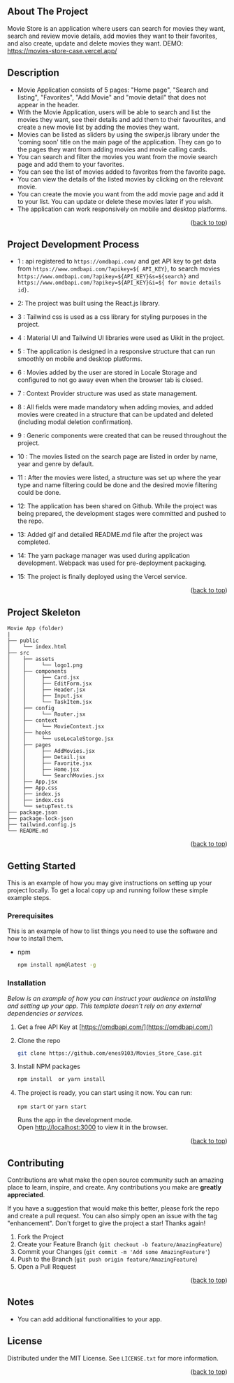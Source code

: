 ## About The Project
Movie Store is an application where users can search for movies they want, search and review movie details, add movies they want to their favorites, and also create, update and delete movies they want.
DEMO: https://movies-store-case.vercel.app/

<!-- DESCRİPTİON -->
## Description
- Movie Application consists of 5 pages: "Home page", "Search and listing", "Favorites", "Add Movie" and "movie detail" that does not appear in the header.
- With the Movie Application, users will be able to search and list the movies they want, see their details and add them to their favourites, and create a new movie list by adding the movies they want.
- Movies can be listed as sliders by using the swiper.js library under the 'coming soon' title on the main page of the application. They can go to the pages they want from adding movies and movie calling cards.
- You can search and filter the movies you want from the movie search page and add them to your favorites.
- You can see the list of movies added to favorites from the favorite page.
- You can view the details of the listed movies by clicking on the relevant movie.
- You can create the movie you want from the add movie page and add it to your list. You can update or delete these movies later if you wish.
- The application can work responsively on mobile and desktop platforms.

<p align="right">(<a href="#top">back to top</a>)</p>

<!-- DEVELOPMENT PROCESS -->
## Project Development Process

- 1 : api registered to `https://omdbapi.com/` and get API key to get data from `https://www.omdbapi.com/?apikey=${ API_KEY}`, to search movies `https://www.omdbapi.com/?apikey=${API_KEY}&s=${search}` and `https://www.omdbapi.com/?apikey=${API_KEY}&i=${ for movie details id}`.

- 2: The project was built using the React.js library.

- 3 : Tailwind css is used as a css library for styling purposes in the project.

- 4 : Material UI and Tailwind UI libraries were used as Uikit in the project.

- 5 : The application is designed in a responsive structure that can run smoothly on mobile and desktop platforms.

- 6 : Movies added by the user are stored in Locale Storage and configured to not go away even when the browser tab is closed.

- 7 : Context Provider structure was used as state management.

- 8 : All fields were made mandatory when adding movies, and added movies were created in a structure that can be updated and deleted (including modal deletion confirmation).

- 9 : Generic components were created that can be reused throughout the project.

- 10 : The movies listed on the search page are listed in order by name, year and genre by default.

- 11 : After the movies were listed, a structure was set up where the year type and name filtering could be done and the desired movie filtering could be done.

- 12: The application has been shared on Github. While the project was being prepared, the development stages were committed and pushed to the repo.

- 13: Added gif and detailed README.md file after the project was completed.

- 14: The yarn package manager was used during application development. Webpack was used for pre-deployment packaging.

- 15: The project is finally deployed using the Vercel service.

<p align="right">(<a href="#top">back to top</a>)</p>

<!-- PROJECT SKELETON -->
## Project Skeleton

```
Movie App (folder)
|
├── public
│    └── index.html
├── src
│    ├── assets
│    │     └── logo1.png
│    ├── components
│    │     ├── Card.jsx
│    │     ├── EditForm.jsx
│    │     ├── Header.jsx
│    │     ├── Input.jsx
│    │     └── TaskItem.jsx
│    ├── config
│    │     └── Router.jsx
│    ├── context
│    │     └── MovieContext.jsx
│    ├── hooks
│    │     └── useLocaleStorge.jsx
│    ├── pages
│    │     ├── AddMovies.jsx
│    │     ├── Detail.jsx
│    │     ├── Favorite.jsx
│    │     ├── Home.jsx
│    │     └── SearchMovies.jsx
│    ├── App.jsx
│    ├── App.css
│    ├── index.js
│    ├── index.css
│    └── setupTest.ts
├── package.json
├── package-lock-json
├── tailwind.config.js
└── README.md
```
<p align="right">(<a href="#top">back to top</a>)</p>

<!-- GETTING STARTED -->
## Getting Started

This is an example of how you may give instructions on setting up your project locally.
To get a local copy up and running follow these simple example steps.

### Prerequisites

This is an example of how to list things you need to use the software and how to install them.
* npm
  ```sh
  npm install npm@latest -g
  ```

### Installation

_Below is an example of how you can instruct your audience on installing and setting up your app. This template doesn't rely on any external dependencies or services._

1. Get a free API Key at [https://omdbapi.com/](https://omdbapi.com/)
3. Clone the repo
   ```sh
   git clone https://github.com/enes9103/Movies_Store_Case.git
   ```
4. Install NPM packages
   ```sh
   npm install  or yarn install
   ``` 

5. The project is ready, you can start using it now.
    You can run:

    `npm start` or `yarn start`

    Runs the app in the development mode.\
    Open [http://localhost:3000](http://localhost:3000) to view it in the browser.

<p align="right">(<a href="#top">back to top</a>)</p>

<!-- CONTRIBUTING -->
## Contributing

Contributions are what make the open source community such an amazing place to learn, inspire, and create. Any contributions you make are **greatly appreciated**.

If you have a suggestion that would make this better, please fork the repo and create a pull request. You can also simply open an issue with the tag "enhancement".
Don't forget to give the project a star! Thanks again!

1. Fork the Project
2. Create your Feature Branch (`git checkout -b feature/AmazingFeature`)
3. Commit your Changes (`git commit -m 'Add some AmazingFeature'`)
4. Push to the Branch (`git push origin feature/AmazingFeature`)
5. Open a Pull Request

<p align="right">(<a href="#top">back to top</a>)</p>

<!-- NOTES -->
## Notes

- You can add additional functionalities to your app.

<!-- LICENSE -->
## License

Distributed under the MIT License. See `LICENSE.txt` for more information.

<p align="right">(<a href="#top">back to top</a>)</p>